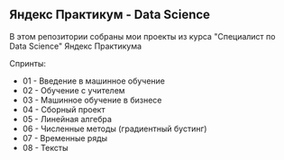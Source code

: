 ## Яндекс Практикум - Data Science

В этом репозитории собраны мои проекты из курса "Специалист по Data Science" Яндекс Практикума

Спринты:
* 01 - Введение в машинное обучение
* 02 - Обучение с учителем
* 03 - Машинное обучение в бизнесе
* 04 - Сборный проект
* 05 - Линейная алгебра
* 06 - Численные методы (градиентный бустинг)
* 07 - Временные ряды
* 08 - Тексты
